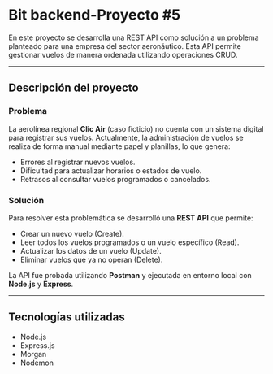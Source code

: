 # Bit backend-Proyecto #5

En este proyecto se desarrolla una REST API como solución a un problema planteado para una empresa del sector aeronáutico. Esta API permite gestionar vuelos de manera ordenada utilizando operaciones CRUD.

---

## Descripción del proyecto

### Problema
La aerolínea regional **Clic Air** (caso ficticio) no cuenta con un sistema digital para registrar sus vuelos. Actualmente, la administración de vuelos se realiza de forma manual mediante papel y planillas, lo que genera:

- Errores al registrar nuevos vuelos.
- Dificultad para actualizar horarios o estados de vuelo.
- Retrasos al consultar vuelos programados o cancelados.

### Solución
Para resolver esta problemática se desarrolló una **REST API** que permite:  

- Crear un nuevo vuelo (Create).  
- Leer todos los vuelos programados o un vuelo específico (Read).  
- Actualizar los datos de un vuelo (Update).  
- Eliminar vuelos que ya no operan (Delete).  

La API fue probada utilizando **Postman** y ejecutada en entorno local con **Node.js** y **Express**.

---

## Tecnologías utilizadas

- Node.js
- Express.js
- Morgan 
- Nodemon 